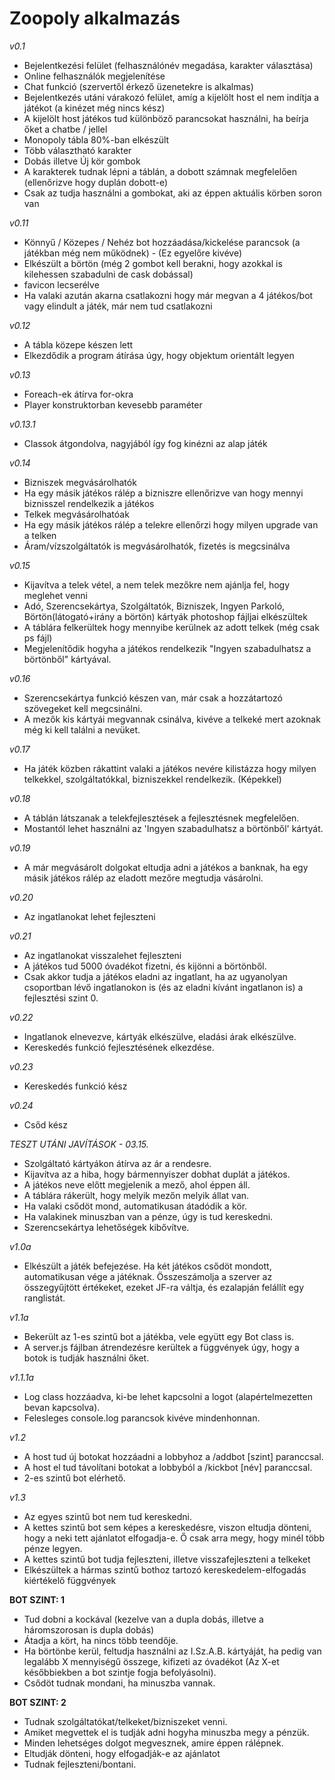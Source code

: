 # Zoopoly alkalmazás

*v0.1*

- Bejelentkezési felület (felhasználónév megadása, karakter választása)
- Online felhasználók megjelenítése
- Chat funkció (szervertől érkező üzenetekre is alkalmas)
- Bejelentkezés utáni várakozó felület, amíg a kijelölt host el nem indítja a játékot (a kinézet még nincs kész)
- A kijelölt host játékos tud különböző parancsokat használni, ha beírja őket a chatbe / jellel
- Monopoly tábla 80%-ban elkészült
- Több választható karakter
- Dobás illetve Új kör gombok
- A karakterek tudnak lépni a táblán, a dobott számnak megfelelően (ellenőrizve hogy duplán dobott-e)
- Csak az tudja használni a gombokat, aki az éppen aktuális körben soron van

*v0.11*

- Könnyű / Közepes / Nehéz bot hozzáadása/kickelése parancsok (a játékban még nem működnek) - (Ez egyelőre kivéve)
- Elkészült a börtön (még 2 gombot kell berakni, hogy azokkal is kilehessen szabadulni de cask dobással)
- favicon lecserélve
- Ha valaki azután akarna csatlakozni hogy már megvan a 4 játékos/bot vagy elindult a játék, már nem tud csatlakozni

*v0.12*

- A tábla közepe készen lett
- Elkezdődik a program átírása úgy, hogy objektum orientált legyen

*v0.13*

- Foreach-ek átírva for-okra
- Player konstruktorban kevesebb paraméter

*v0.13.1*

- Classok átgondolva, nagyjából így fog kinézni az alap játék

*v0.14*

- Bizniszek megvásárolhatók
- Ha egy másik játékos rálép a bizniszre ellenőrizve van hogy mennyi biznisszel rendelkezik a játékos
- Telkek megvásárolhatóak
- Ha egy másik játékos rálép a telekre ellenőrzi hogy milyen upgrade van a telken
- Áram/vízszolgáltatók is megvásárolhatók, fizetés is megcsinálva

*v0.15*

- Kijavítva a telek vétel, a nem telek mezőkre nem ajánlja fel, hogy meglehet venni
- Adó, Szerencsekártya, Szolgáltatók, Bizniszek, Ingyen Parkoló, Börtön(látogató+irány a börtön) kártyák photoshop fájljai elkészültek
- A táblára felkerültek hogy mennyibe kerülnek az adott telkek (még csak ps fájl)
- Megjelenítődik hogyha a játékos rendelkezik "Ingyen szabadulhatsz a börtönből" kártyával.

*v0.16*

- Szerencsekártya funkció készen van, már csak a hozzátartozó szövegeket kell megcsinálni.
- A mezők kis kártyái megvannak csinálva, kivéve a telkeké mert azoknak még ki kell találni a nevüket.

*v0.17*

- Ha játék közben rákattint valaki a játékos nevére kilistázza hogy milyen telkekkel, szolgáltatókkal, bizniszekkel rendelkezik. (Képekkel)

*v0.18*

- A táblán látszanak a telekfejlesztések a fejlesztésnek megfelelően.
- Mostantól lehet használni az 'Ingyen szabadulhatsz a börtönből' kártyát.

*v0.19*

- A már megvásárolt dolgokat eltudja adni a játékos a banknak, ha egy másik játékos rálép az eladott mezőre megtudja vásárolni.

*v0.20*

- Az ingatlanokat lehet fejleszteni

*v0.21*

- Az ingatlanokat visszalehet fejleszteni
- A játékos tud 5000 óvadékot fizetni, és kijönni a börtönből.
- Csak akkor tudja a játékos eladni az ingatlant, ha az ugyanolyan csoportban lévő ingatlanokon is (és az eladni kívánt ingatlanon is) a fejlesztési szint 0.

*v0.22*

- Ingatlanok elnevezve, kártyák elkészülve, eladási árak elkészülve.
- Kereskedés funkció fejlesztésének elkezdése.

*v0.23*

- Kereskedés funkció kész

*v0.24*

- Csőd kész

*TESZT UTÁNI JAVÍTÁSOK - 03.15.*

- Szolgáltató kártyákon átírva az ár a rendesre.
- Kijavítva az a hiba, hogy bármennyiszer dobhat duplát a játékos.
- A játékos neve előtt megjelenik a mező, ahol éppen áll.
- A táblára rákerült, hogy melyik mezőn melyik állat van.
- Ha valaki csődöt mond, automatikusan átadódik a kör.
- Ha valakinek minuszban van a pénze, úgy is tud kereskedni.
- Szerencsekártya lehetőségek kibővítve.

*v1.0a*

- Elkészült a játék befejezése. Ha két játékos csődöt mondott, automatikusan vége a játéknak. Összeszámolja a szerver az összegyűjtött értékeket, ezeket JF-ra váltja, és ezalapján felállít egy ranglistát.

*v1.1a*

- Bekerült az 1-es szintű bot a játékba, vele együtt egy Bot class is. 
- A server.js fájlban átrendezésre kerültek a függvények úgy, hogy a botok is tudják használni őket.

*v1.1.1a*

- Log class hozzáadva, ki-be lehet kapcsolni a logot (alapértelmezetten bevan kapcsolva).
- Felesleges console.log parancsok kivéve mindenhonnan.

*v1.2*

- A host tud új botokat hozzáadni a lobbyhoz a /addbot [szint] paranccsal.
- A host el tud távolítani botokat a lobbyból a /kickbot [név] paranccsal.
- 2-es szintű bot elérhető.

*v1.3*

- Az egyes szintű bot nem tud kereskedni.
- A kettes szintű bot sem képes a kereskedésre, viszon eltudja dönteni, hogy a neki tett ajánlatot elfogadja-e. Ő csak arra megy, hogy minél több pénze legyen.
- A kettes szintű bot tudja fejleszteni, illetve visszafejleszteni a telkeket
- Elkészültek a hármas szintű bothoz tartozó kereskedelem-elfogadás kiértékelő függvények

**BOT SZINT: 1**
- Tud dobni a kockával (kezelve van a dupla dobás, illetve a háromszorosan is dupla dobás)
- Átadja a kört, ha nincs több teendője.
- Ha börtönbe kerül, feltudja használni az I.Sz.A.B. kártyáját, ha pedig van legalább X mennyiségű összege, kifizeti az óvadékot (Az X-et későbbiekben a bot szintje fogja befolyásolni).
- Csődöt tudnak mondani, ha minuszba vannak.

**BOT SZINT: 2**
- Tudnak szolgáltatókat/telkeket/bizniszeket venni.
- Amiket megvettek el is tudják adni hogyha minuszba megy a pénzük.
- Minden lehetséges dolgot megvesznek, amire éppen rálépnek.
- Eltudják dönteni, hogy elfogadják-e az ajánlatot
- Tudnak fejleszteni/bontani.